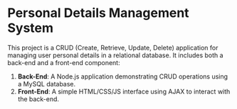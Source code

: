 # Personal Details Management System

This project is a CRUD (Create, Retrieve, Update, Delete) application for managing user personal details in a relational database. 
It includes both a back-end and a front-end component:

1. **Back-End**: A Node.js application demonstrating CRUD operations using a MySQL database.
2. **Front-End**: A simple HTML/CSS/JS interface using AJAX to interact with the back-end.

